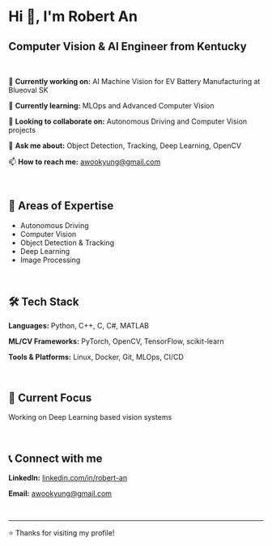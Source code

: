 # Hi 👋, I'm Robert An

## Computer Vision & AI Engineer from Kentucky

<br>

🔭 **Currently working on:** AI Machine Vision for EV Battery Manufacturing at Blueoval SK

🌱 **Currently learning:** MLOps and Advanced Computer Vision

👯 **Looking to collaborate on:** Autonomous Driving and Computer Vision projects

💬 **Ask me about:** Object Detection, Tracking, Deep Learning, OpenCV

📫 **How to reach me:** awookyung@gmail.com

<br>

## 🚗 Areas of Expertise

- Autonomous Driving
- Computer Vision  
- Object Detection & Tracking
- Deep Learning
- Image Processing

<br>

## 🛠️ Tech Stack

**Languages:** Python, C++, C, C#, MATLAB

**ML/CV Frameworks:** PyTorch, OpenCV, TensorFlow, scikit-learn

**Tools & Platforms:** Linux, Docker, Git, MLOps, CI/CD

<br>

## 🎯 Current Focus

Working on Deep Learning based vision systems  

<br>

## 📞 Connect with me

**LinkedIn:** [linkedin.com/in/robert-an](https://linkedin.com/in/robert-an)

**Email:** awookyung@gmail.com

<br>

---
⭐ Thanks for visiting my profile!

